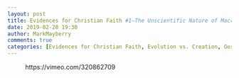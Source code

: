 ```yaml
---
layout: post
title: Evidences for Christian Faith #1—The Unscientific Nature of Macroevolution
date: 2019-02-28 19:30
author: MarkMayberry
comments: true
categories: [Evidences for Christian Faith, Evolution vs. Creation, Gospel Meetings, Video, The Unscientific Nature of Macroevolution]
---
```

<!-- wp:core-embed/vimeo {"url":"https://vimeo.com/320862709","type":"video","providerNameSlug":"vimeo","className":"wp-embed-aspect-4-3 wp-has-aspect-ratio"} -->
<figure class="wp-block-embed-vimeo wp-block-embed is-type-video is-provider-vimeo wp-embed-aspect-4-3 wp-has-aspect-ratio"><div class="wp-block-embed__wrapper">
https://vimeo.com/320862709
</div></figure>
<!-- /wp:core-embed/vimeo -->
